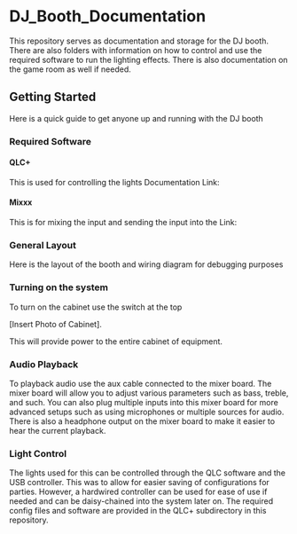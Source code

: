 # DJ_Booth_Documentation
This repository serves as documentation and storage for the DJ booth. There are also folders with information on how to control and use the required software to run the lighting effects. There is also documentation on the game room as well if needed. 

## Getting Started
Here is a quick guide to get anyone up and running with the DJ booth

### Required Software

#### QLC+
This is used for controlling the lights Documentation
Link:

#### Mixxx
This is for mixing the input and sending the input into the 
Link:




### General Layout
Here is the layout of the booth and wiring diagram for debugging purposes



### Turning on the system
To turn on the cabinet use the switch at the top

[Insert Photo of Cabinet].

This will provide power to the entire cabinet of equipment. 

### Audio Playback 
To playback audio use the aux cable connected to the mixer board. The mixer board will allow you to adjust various parameters such as bass, treble, and such. You can also plug multiple inputs into this mixer board for more advanced setups such as using microphones or multiple sources for audio. There is also a headphone output on the mixer board to make it easier to hear the current playback. 

### Light Control
The lights used for this can be controlled through the QLC software and the USB controller. This was to allow for easier saving of configurations for parties. However, a hardwired controller can be used for ease of use if needed and can be daisy-chained into the system later on. The required config files and software are provided in the QLC+ subdirectory in this repository. 
